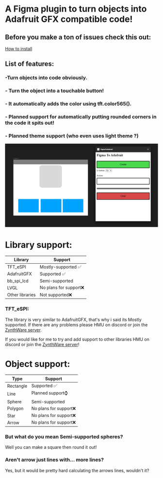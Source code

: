 # A Figma plugin to turn objects into Adafruit GFX compatible code!

## Before you make a ton of issues check this out:
[How to install](installation.md)


## List of features:
### -Turn objects into code obviously.
### - Turn the object into a touchable button!
### - It automatically adds the color using tft.color565().
### - Planned support for automatically putting rounded corners in the code it spits out!
### - Planned theme support (who even uses light theme ?)
![Img1](img1.jpg)

# Library support:
| Library  | Support |
| ------------- | ------------- |
| TFT_eSPI  | Mostly-supported ✅  |
| AdafruitGFX | Supported ✅  |
| bb_spi_lcd | Semi-supported  |
| LVGL | No plans for support❌  |
| Other libraries | Not supported❌  |

### TFT_eSPI:
The library is very similar to AdafruitGFX, that's why i said its Mostly supported.
If there are any problems please HMU on discord or join the [ZynthWare server](https://discord.gg/DPWY2jWeHR).

If you would like for me to try and add support to other libraries HMU on discord or join the [ZynthWare server](https://discord.gg/DPWY2jWeHR)!

# Object support:
| Type  | Support |
| ------------- | ------------- |
| Rectangle  | Supported ✅  |
| Line | Planned support⌚  |
| Sphere | Semi-supported  |
| Polygon | No plans for support❌  |
| Star   | No plans for support❌  |
| Arrow  | No plans for support❌  |

### But what do you mean Semi-supported spheres?
Well you can make a square then round it out!

### Aren't arrow just lines with... more lines?
Yes, but it would be pretty hard calculating the arrows lines, wouldn't it?
